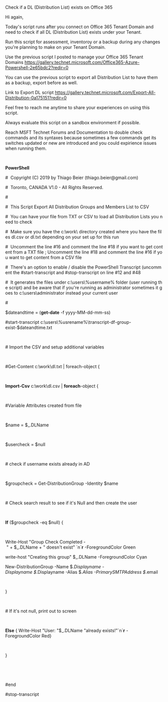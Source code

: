 Check if a DL (Distribution List) exists on Office 365

Hi again,

Today's script runs after you connect on Office 365 Tenant Domain and need to
check if all DL (Distribution List) exists under your Tenant.

Run this script for assessment, inventoroy or a backup during any changes you're
planning to make on your Tenant Domain.

Use the previous script I posted to manage your Office 365 Tenant
Domains <https://gallery.technet.microsoft.com/Office365-Azure-Powershell-2e65bdc2?redir=0>

You can use the previous script to export all Distribution List to have them as
a backup, export before as well.

Link to Export DL
script <https://gallery.technet.microsoft.com/Export-All-Distribution-0a175151?redir=0>

Feel free to reach me anytime to share your experiences on using this script.

Always evaluate this script on a sandbox environment if possible.

Reach MSFT Technet Forums and Documentation to double check commands and its
syntaxes because sometimes a few commands get its switches updated or new are
introduced and you could expirience issues when running them.

 

**PowerShell**

\#  Copyright (C) 2019 by Thiago Beier (thiago.beier\@gmail.com)    

\#  Toronto, CANADA V1.0 - All Rights Reserved.    

\# 

\#  This Script Export All Distribution Groups and Members List to CSV  

\#  You can have your file from TXT or CSV to load all Distribution Lists you need to check 

\#  Make sure you have the c:\\work\\ directory created where you have the files dl.csv or dl.txt depending on your set up for this run 

\#  Uncomment the line \#16 and comment the line \#18 if you want to get content from a TXT file ; Uncomment the line \#18 and comment the line \#16 if you want to get content from a CSV file 

\#  There's an option to enable / disable the PowerShell Transcript (uncomment the \#start-transcript and \#stop-transcript on line \#12 and \#48  

\#  It generates the files under c:\\users\\%username% folder (user running the script) and be aware that if you're running as administrator sometimes it goes to c:\\users\\administrator instead your current user  

\# 

\$dateandtime = (**get-date** -f yyyy-MM-dd-mm-ss)  

\#start-transcript c:\\users\\%usrename%\\transcript-df-group-exist-\$dateandtime.txt  

 

\# Import the CSV and setup additional variables 

 

\#Get-Content c:\\work\\dl.txt \| foreach-object {  

 

**Import-Csv** c:\\work\\dl.csv \| **foreach**-object { 

 

\#Variable Attributes created from file 

 

\$name = \$_.DLName 

 

\$usercheck = \$null 

 

\# check if username exists already in AD 

 

\$groupcheck = Get-DistributionGroup -Identity \$name 

 

\# Check search result to see if it's Null and then create the user 

 

**If** (\$groupcheck -eq \$null) { 

 

Write-Host "Group Check Completed - " + \$_.DLName + " doesn't exist" \`n\`**r** -ForegroundColor Green 

write-host "Creating this group" \$_.DLName -ForegroundColor Cyan 

New-DistributionGroup -Name \$_.Displayname -Displayname \$_.Displayname -Alias \$_.Alias -PrimarySMTPAddress \$_.email 

 

} 

 

\# If it's not null, print out to screen 

 

**Else** { Write-Host "User: "\$_.DLName "already exists!"\`n\`**r** -ForegroundColor Red} 

 

} 

 

 

\#end 

\#stop-transcript

 
